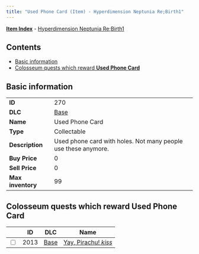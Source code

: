 ```yaml
---
title: "Used Phone Card (Item) - Hyperdimension Neptunia Re;Birth1"
---
```


[**Item Index**](/neptunia/rb1/item/index.html) - [Hyperdimension Neptunia Re;Birth1](/neptunia/rb1)

## Contents

- [Basic information](#basic-information)
- [Colosseum quests which reward **Used Phone Card**](#colosseum-quests-which-reward-used-phone-card)

## Basic information

|   |   |
| -- | -- |
| **ID** | 270 |
| **DLC** | [Base](/neptunia/rb1/dlc/1-base.html) |
| **Name** | Used Phone Card |
| **Type** | Collectable |
| **Description** | Used phone card with holes. Not many people use these anymore. |
| **Buy Price** | 0 |
| **Sell Price** | 0 |
| **Max inventory** | 99 |


## Colosseum quests which reward **Used Phone Card**

|    | ID | DLC | Name |
| -- | -- | --- | ---- |
| <input type="checkbox" id="rb1-colosseum-1-2013" class="trackbox" /> | 2013 | [Base](/neptunia/rb1/dlc/1-base.html) | [Yay, Pirachu! *kiss*](/neptunia/rb1/colosseum/1-2013-yay-pirachu-kiss.html) |
